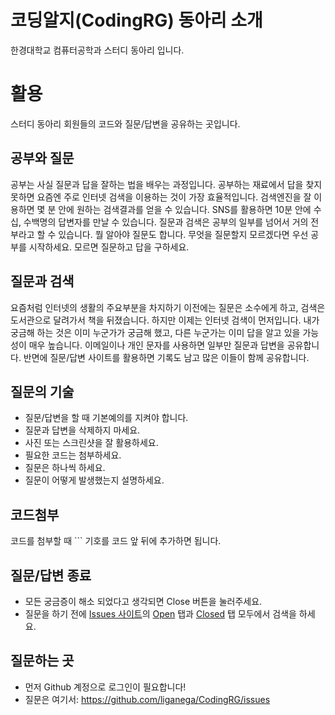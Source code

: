 # 코딩알지(CodingRG) 동아리 소개
한경대학교 컴퓨터공학과 스터디 동아리 입니다.

# 활용
스터디 동아리 회원들의 코드와 질문/답변을 공유하는 곳입니다.

## 공부와 질문
공부는 사실 질문과 답을 잘하는 법을 배우는 과정입니다. 
공부하는 재료에서 답을 찾지 못하면 요즘엔 주로 인터넷 검색을 이용하는 것이 가장 효율적입니다. 
검색엔진을 잘 이용하면 몇 분 안에 원하는 검색결과를 얻을 수 있습니다. 
SNS를 활용하면 10분 안에 수십, 수백명의 답변자를 만날 수 있습니다. 
질문과 검색은 공부의 일부를 넘어서 거의 전부라고 할 수 있습니다. 
뭘 알아야 질문도 합니다.
무엇을 질문할지 모르겠다면 우선 공부를 시작하세요.
모르면 질문하고 답을 구하세요.

## 질문과 검색
요즘처럼 인터넷의 생활의 주요부분을 차지하기 이전에는 질문은 소수에게 하고,
검색은 도서관으로 달려가서 책을 뒤졌습니다.
하지만 이제는 인터넷 검색이 먼저입니다. 
내가 궁금해 하는 것은 이미 누군가가 궁금해 했고, 다른 누군가는 이미 답을 알고 있을 가능성이 매우 높습니다.
이메일이나 개인 문자를 사용하면 일부만 질문과 답변을 공유합니다. 
반면에 질문/답변 사이트를 활용하면 기록도 남고 많은 이들이 함께 공유합니다. 

## 질문의 기술
* 질문/답변을 할 때 기본예의를 지켜야 합니다.
* 질문과 답변을 삭제하지 마세요.
* 사진 또는 스크린샷을 잘 활용하세요.
* 필요한 코드는 첨부하세요.
* 질문은 하나씩 하세요.
* 질문이 어떻게 발생했는지 설명하세요.

## 코드첨부
코드를 첨부할 때 ``` 기호를 코드 앞 뒤에 추가하면 됩니다.

## 질문/답변 종료
* 모든 궁금증이 해소 되었다고 생각되면 Close 버튼을 눌러주세요.
* 질문을 하기 전에 
  [Issues 사이트](https://github.com/liganega/CodingRG/issues)의 
  [Open](https://github.com/liganega/CodingRG/issues?q=is%3Aopen+is%3Aissue) 탭과 
  [Closed](https://github.com/liganega/CodingRG/issues?q=is%3Aissue+is%3Aclosed) 탭 모두에서 검색을 하세요.

## 질문하는 곳
* 먼저 Github 계정으로 로그인이 필요합니다!
* 질문은 여기서: https://github.com/liganega/CodingRG/issues
